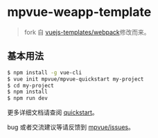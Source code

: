# mpvue-weapp-template

> fork 自 [vuejs-templates/webpack](https://github.com/vuejs-templates/webpack)修改而来。

## 基本用法
``` bash
$ npm install -g vue-cli
$ vue init mpvue/mpvue-quickstart my-project
$ cd my-project
$ npm install
$ npm run dev
```

更多详细文档请查阅 [quickstart](http://mpvue.com/mpvue/quickstart/)。

bug 或者交流建议等请反馈到 [mpvue/issues](https://github.com/Meituan-Dianping/mpvue/issues)。

